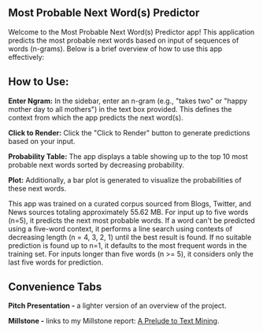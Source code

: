 ## Most Probable Next Word(s) Predictor

Welcome to the Most Probable Next Word(s) Predictor app! This application predicts the most probable next words based on input of sequences of words (n-grams). Below is a brief overview of how to use this app effectively:

## How to Use:
**Enter Ngram:** In the sidebar, enter an n-gram (e.g., "takes two" or "happy mother day to all mothers") in the text box provided. This defines the context from which the app predicts the next word(s).

**Click to Render:** Click the "Click to Render" button to generate predictions based on your input.

**Probability Table:** The app displays a table showing up to the top 10 most probable next words sorted by decreasing probability.

**Plot:** Additionally, a bar plot is generated to visualize the probabilities of these next words.

This app was trained on a curated corpus sourced from Blogs, Twitter, and News sources totaling approximately 55.62 MB. For input up to five words (n=5), it predicts the next most probable words. If a word can't be predicted using a five-word context, it performs a line search using contexts of decreasing length (n = 4, 3, 2, 1) until the best result is found. If no suitable prediction is found up to n=1, it defaults to the most frequent words in the training set. For inputs longer than five words (n >= 5), it considers only the last five words for prediction.

## Convenience Tabs

**Pitch Presentation -**  a lighter version of an overview of the project.

**Millstone -**  links to my Millstone report: [A Prelude to Text Mining](https://rpubs.com/dawit3000/A_Prelude_to_Text_Mining).

